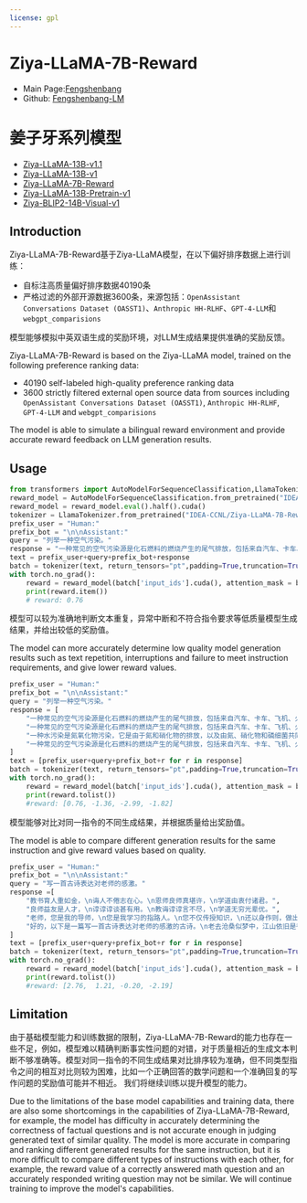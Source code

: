 ```yaml
---
license: gpl
---
```

# Ziya-LLaMA-7B-Reward

- Main Page:[Fengshenbang](https://fengshenbang-lm.com/)
- Github: [Fengshenbang-LM](https://github.com/IDEA-CCNL/Fengshenbang-LM)

# 姜子牙系列模型

- [Ziya-LLaMA-13B-v1.1](https://huggingface.co/IDEA-CCNL/Ziya-LLaMA-13B-v1.1)
- [Ziya-LLaMA-13B-v1](https://huggingface.co/IDEA-CCNL/Ziya-LLaMA-13B-v1)
- [Ziya-LLaMA-7B-Reward](https://huggingface.co/IDEA-CCNL/Ziya-LLaMA-7B-Reward)
- [Ziya-LLaMA-13B-Pretrain-v1](https://huggingface.co/IDEA-CCNL/Ziya-LLaMA-13B-Pretrain-v1)
- [Ziya-BLIP2-14B-Visual-v1](https://huggingface.co/IDEA-CCNL/Ziya-BLIP2-14B-Visual-v1)



## Introduction
Ziya-LLaMA-7B-Reward基于Ziya-LLaMA模型，在以下偏好排序数据上进行训练：
* 自标注高质量偏好排序数据40190条
* 严格过滤的外部开源数据3600条，来源包括：`OpenAssistant Conversations Dataset (OASST1)`、`Anthropic HH-RLHF`、`GPT-4-LLM`和`webgpt_comparisions`

模型能够模拟中英双语生成的奖励环境，对LLM生成结果提供准确的奖励反馈。

Ziya-LLaMA-7B-Reward is based on the Ziya-LLaMA model, trained on the following preference ranking data:
* 40190 self-labeled high-quality preference ranking data
* 3600 strictly filtered external open source data from sources including `OpenAssistant Conversations Dataset (OASST1)`, `Anthropic HH-RLHF`, `GPT-4-LLM` and `webgpt_comparisions`

The model is able to simulate a bilingual reward environment and provide accurate reward feedback on LLM generation results.

## Usage

```python
from transformers import AutoModelForSequenceClassification,LlamaTokenizer
reward_model = AutoModelForSequenceClassification.from_pretrained("IDEA-CCNL/Ziya-LLaMA-7B-Reward", trust_remote_code=True)
reward_model = reward_model.eval().half().cuda()
tokenizer = LlamaTokenizer.from_pretrained("IDEA-CCNL/Ziya-LLaMA-7B-Reward",add_eos_token=True)
prefix_user = "Human:"
prefix_bot = "\n\nAssistant:"
query = "列举一种空气污染。"
response = "一种常见的空气污染源是化石燃料的燃烧产生的尾气排放，包括来自汽车、卡车、飞机、火车和工业厂房的废气排放。这会导致大气中的二氧化硫、氮氧化物、一氧化碳、臭氧和颗粒物（例如灰尘和烟雾）等污染物含量增加，对人类健康和环境造成不利影响。"
text = prefix_user+query+prefix_bot+response
batch = tokenizer(text, return_tensors="pt",padding=True,truncation=True,max_length=1024)
with torch.no_grad():
    reward = reward_model(batch['input_ids'].cuda(), attention_mask = batch['attention_mask'].cuda())
    print(reward.item())
    # reward: 0.76
```
模型可以较为准确地判断文本重复，异常中断和不符合指令要求等低质量模型生成结果，并给出较低的奖励值。

The model can more accurately determine low quality model generation results such as text repetition, interruptions and failure to meet instruction requirements, and give lower reward values.

```python
prefix_user = "Human:"
prefix_bot = "\n\nAssistant:"
query = "列举一种空气污染。"
response = [
    "一种常见的空气污染源是化石燃料的燃烧产生的尾气排放，包括来自汽车、卡车、飞机、火车和工业厂房的废气排放。这会导致大气中的二氧化硫、氮氧化物、一氧化碳、臭氧和颗粒物（例如灰尘和烟雾）等污染物含量增加，对人类健康和环境造成不利影响。",
    "一种常见的空气污染源是化石燃料的燃烧产生的尾气排放，包括来自汽车、卡车、飞机、火车和工业厂房的废气排放。这会导致大气中的二氧化硫、二氧化硫、二氧化硫、二氧化硫、氮氧化物、一氧化碳、臭氧和颗粒物（例如灰尘和烟雾）等污染物含量增加，对人类健康和环境造成不利影响。",
    "一种水污染是氮氧化物污染，它是由于氮和硝化物的排放，以及由氮、硝化物和磷细菌共同作用在水体中，导致水体变成浊褐色而造成的。氮氧化物污染会影响水体中所有生物，包括鱼类和其他水生生物，影响它们的健康和生长。",
    "一种常见的空气污染源是化石燃料的燃烧产生的尾气排放，包括来自汽车、卡车、飞机、火车和工业厂房的废气排放。这会导致大气中的二氧化硫、",
]
text = [prefix_user+query+prefix_bot+r for r in response]
batch = tokenizer(text, return_tensors="pt",padding=True,truncation=True,max_length=1024)
with torch.no_grad():
    reward = reward_model(batch['input_ids'].cuda(), attention_mask = batch['attention_mask'].cuda())
    print(reward.tolist())
    #reward: [0.76, -1.36, -2.99, -1.82]
```

模型能够对比对同一指令的不同生成结果，并根据质量给出奖励值。

The model is able to compare different generation results for the same instruction and give reward values based on quality.

```python
prefix_user = "Human:"
prefix_bot = "\n\nAssistant:"
query = "写一首古诗表达对老师的感激。"
response =[
    "教书育人重如金，\n诲人不倦志在心。\n恩师良师真堪许，\n学道由衷付诸君。",
    "良师益友是人才，\n谆谆谆谈甚有用。\n教诲谆谆言不尽，\n学道无穷光辈优。",
    "老师，您是我的导师，\n您是我学习的指路人。\n您不仅传授知识，\n还以身作则，做出榜样。\n您用心教诲，耐心帮助，\n让我在学海中航行。\n感谢您的教诲，\n我将铭记于心。",
    "好的，以下是一篇写一首古诗表达对老师的感激的古诗。\n老去沧桑似梦中，江山依旧是往年。尊前一笑终无日，地下相从却有年。",
]
text = [prefix_user+query+prefix_bot+r for r in response]
batch = tokenizer(text, return_tensors="pt",padding=True,truncation=True,max_length=1024)
with torch.no_grad():
    reward = reward_model(batch['input_ids'].cuda(), attention_mask = batch['attention_mask'].cuda())
    print(reward.tolist())
    #reward: [2.76,  1.21, -0.20, -2.19]

```
## Limitation
由于基础模型能力和训练数据的限制，Ziya-LLaMA-7B-Reward的能力也存在一些不足，例如，模型难以精确判断事实性问题的对错，对于质量相近的生成文本判断不够准确等。模型对同一指令的不同生成结果对比排序较为准确，但不同类型指令之间的相互对比则较为困难，比如一个正确回答的数学问题和一个准确回复的写作问题的奖励值可能并不相近。
我们将继续训练以提升模型的能力。

Due to the limitations of the base model capabilities and training data, there are also some shortcomings in the capabilities of Ziya-LLaMA-7B-Reward, for example, the model has difficulty in accurately determining the correctness of factual questions and is not accurate enough in judging generated text of similar quality. The model is more accurate in comparing and ranking different generated results for the same instruction, but it is more difficult to compare different types of instructions with each other, for example, the reward value of a correctly answered math question and an accurately responded writing question may not be similar.
We will continue training to improve the model's capabilities.
